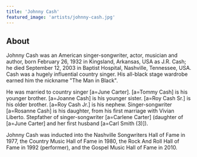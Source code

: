 ```yaml
---
title: 'Johnny Cash'
featured_image: 'artists/johnny-cash.jpg'
---
```


## About

Johnny Cash was an American singer-songwriter, actor, musician and author, born February 26, 1932 in Kingsland, Arkansas, USA as J.R. Cash; he died September 12, 2003 in Baptist Hospital, Nashville, Tennessee, USA. Cash was a hugely influential country singer. His all-black stage wardrobe earned him the nickname "The Man in Black".

He was married to country singer [a=June Carter]. [a=Tommy Cash] is his younger brother. [a=Joanne Cash] is his younger sister. [a=Roy Cash Sr.] is his older brother. [a=Roy Cash Jr.] is his nephew. Singer-songwriter [a=Rosanne Cash] is his daughter, from his first marriage with Vivian Liberto. Stepfather of singer-songwriter [a=Carlene Carter] (daughter of [a=June Carter] and her first husband [a=Carl Smith (3)]).

Johnny Cash was inducted into the Nashville Songwriters Hall of Fame in 1977, the Country Music Hall of Fame in 1980, the Rock And Roll Hall of Fame in 1992 (performer), and the Gospel Music Hall of Fame in 2010.
